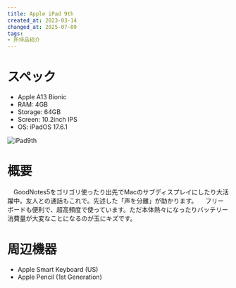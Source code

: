 ```yaml
---
title: Apple iPad 9th
created_at: 2023-03-14
changed_at: 2025-07-09
tags:
- 所持品紹介
---
```


# スペック
- Apple A13 Bionic
- RAM: 4GB
- Storage: 64GB
- Screen: 10.2inch IPS
- OS: iPadOS 17.6.1

![iPad9th](https://media.misskeyusercontent.jp/io/059737d7-6318-472f-b1f6-01000fbe674b.JPG)

# 概要
　GoodNotes5をゴリゴリ使ったり出先でMacのサブディスプレイにしたり大活躍中。友人との通話もこれで。先述した「声を分離」が助かります。
　フリーボードも便利で、超高頻度で使っています。ただ本体熱々になったりバッテリー消費量が大変なことになるのが玉にキズです。

# 周辺機器
- Apple Smart Keyboard (US)
- Apple Pencil (1st Generation)
